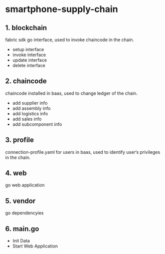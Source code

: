 # smartphone-supply-chain

## 1. blockchain

fabric sdk go interface, used to invoke chaincode in the chain.
* setup interface
* invoke interface
* update interface
* delete interface

## 2. chaincode 

chaincode installed in baas, used to change ledger of the chain.

* add supplier info
* add assembly info
* add logistics info
* add sales info
* add subcomponent info

## 3. profile

connection-profile.yaml for users in baas, used to identify user‘s privileges in the chain.

## 4. web

go web application

## 5. vendor

go dependencyies

## 6. main.go

* Init Data
* Start Web Application


